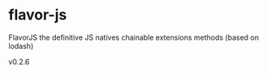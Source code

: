 # flavor-js
FlavorJS the definitive JS natives chainable extensions methods (based on lodash)

v0.2.6
